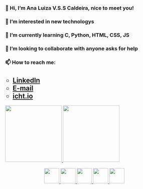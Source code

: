 <h3>👋 Hi, I’m Ana Luiza V.S.S Caldeira, nice to meet you!</h3>
<h3>👀 I’m interested in new technologys</h3>
<h3>🌱 I’m currently learning C, Python, HTML, CSS, JS </h3>
<h3>💞️ I’m looking to collaborate with anyone asks for help</h3>
<h3>📫 How to reach me:</h3>
<ul type="circle"><h2>
<li><a href="https://www.linkedin.com/in/ana-luiza-valente-saroldi-sibanto-caldeira-9272ba1b6/" target="_Blank">LinkedIn</a></li>
<li><a href="mailto:anavsscaldeira@gmail.com">E-mail</a></li>
<li><a href="https://ana-vss-caldeira.itch.io/" target="_Blank">icht.io</a></li>
</h2></ul>
<div display="flex">
  <a href="https://github.com/AnaVSSCaldeira">
  <img height="180em" src="https://github-readme-stats.vercel.app/api/top-langs/?username=AnaVSSCaldeira&layout=compact&langs_count=7&theme=dracula"/>
  <img height="180em" src="https://github-readme-stats.vercel.app/api?username=AnaVSSCaldeira&show_icons=true&theme=dracula&include_all_commits=true&count_private=true"/>
</div>
<br>
<div align="center">
  <img src="https://cdn.jsdelivr.net/gh/devicons/devicon/icons/c/c-original.svg" height="48" width="48"/>
  <img src="https://cdn.jsdelivr.net/gh/devicons/devicon/icons/python/python-original.svg" height="48" width="48"/> 
  <img src="https://cdn.jsdelivr.net/gh/devicons/devicon/icons/html5/html5-original.svg" height="48" width="48"/> 
  <img src="https://cdn.jsdelivr.net/gh/devicons/devicon/icons/javascript/javascript-original.svg" height="48" width="48"/>
  <img src="https://cdn.jsdelivr.net/gh/devicons/devicon/icons/css3/css3-original.svg" height="48" width="48"/>
</div>

